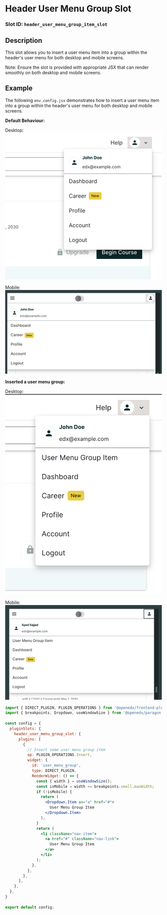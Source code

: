 # Header User Menu Group Slot

### Slot ID: `header_user_menu_group_item_slot`

## Description

This slot allows you to insert a user menu item into a group within the header's user menu for both desktop and mobile screens.

Note: Ensure the slot is provided with appropriate JSX that can render smoothly on both desktop and mobile screens.

## Example

The following ``env.config.jsx`` demonstrates how to insert a user menu item into a group within the header's user menu
for both desktop and mobile screens.

**Default Behaviour:**

Desktop:
![Screenshot of Default Header_User_Menu](./images/default_user_menu_desktop.png)

Mobile:
![Screenshot of Default Header_User_Menu](./images/default_user_menu_mobile.png)

**Inserted a user menu group:**

Desktop:
![Screenshot of Inserted_User_Menu_Group](./images/inserted_user_menu_item_desktop.png)

Mobile:
![Screenshot of Inserted_User_Menu_Group](./images/inserted_user_menu_item_mobile.png)

```jsx
import { DIRECT_PLUGIN, PLUGIN_OPERATIONS } from '@openedx/frontend-plugin-framework';
import { breakpoints, Dropdown, useWindowSize } from '@openedx/paragon';

const config = {
  pluginSlots: {
    header_user_menu_group_slot: {
      plugins: [
        {
          // Insert some user menu group item
          op: PLUGIN_OPERATIONS.Insert,
          widget: {
            id: 'user_menu_group',
            type: DIRECT_PLUGIN,
            RenderWidget: () => {
              const { width } = useWindowSize();
              const isMobile = width <= breakpoints.small.maxWidth;
              if (!isMobile) {
                return (
                  <Dropdown.Item as="a" href="#">
                    User Menu Group Item
                  </Dropdown.Item>
                );
              }
              return (
                <li className="nav-item">
                  <a href="#" className="nav-link">
                    User Menu Group Item
                  </a>
                </li>
              );
            },
          },
        },
      ],
    },
  },
}

export default config;
```
